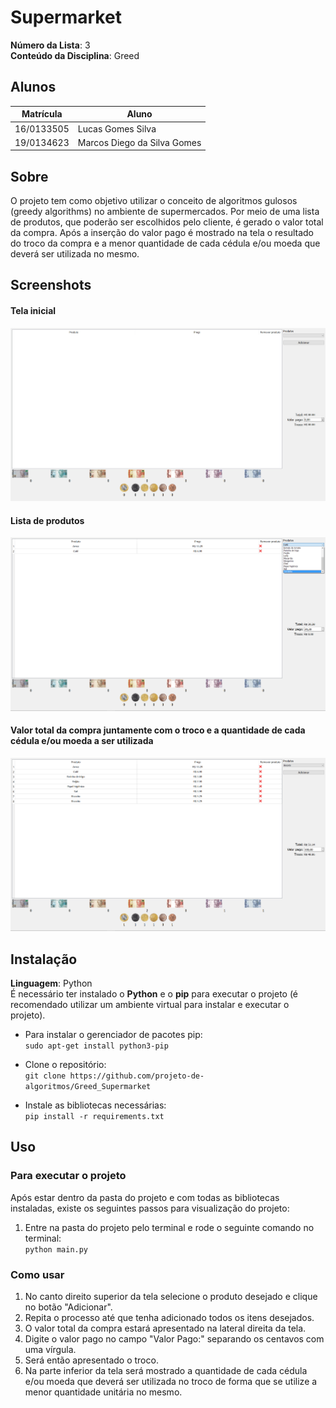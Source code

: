 # Supermarket

**Número da Lista**: 3<br>
**Conteúdo da Disciplina**: Greed<br>

## Alunos
|Matrícula | Aluno |
| -- | -- |
| 16/0133505  |  Lucas Gomes Silva |
| 19/0134623  |  Marcos Diego da Silva Gomes |

## Sobre 
O projeto tem como objetivo utilizar o conceito de algoritmos gulosos (greedy algorithms) no ambiente de supermercados. Por meio de uma lista de produtos, que poderão ser escolhidos pelo cliente, é gerado o valor total da compra. Após a inserção do valor pago é mostrado na tela o resultado do troco da compra e a menor quantidade de cada cédula e/ou moeda que deverá ser utilizada no mesmo.

## Screenshots
#### Tela inicial
![initial_screen](images/initial_screen.png)
#### Lista de produtos
![products](images/products.png)
#### Valor total da compra juntamente com o troco e a quantidade de cada cédula e/ou moeda a ser utilizada
![total](images/total.png)

## Instalação 
**Linguagem**: Python<br>
É necessário ter instalado o **Python** e o **pip** para executar o projeto (é recomendado utilizar um ambiente virtual para instalar e executar o projeto).

- Para instalar o gerenciador de pacotes pip:<br>
    ``` sudo apt-get install python3-pip ```
    
- Clone o repositório:<br>
    ``` git clone https://github.com/projeto-de-algoritmos/Greed_Supermarket ```

- Instale as bibliotecas necessárias:<br>
    ``` pip install -r requirements.txt ```

## Uso 
### Para executar o projeto
Após estar dentro da pasta do projeto e com todas as bibliotecas instaladas, existe os seguintes passos para visualização do projeto: <br>
1. Entre na pasta do projeto pelo terminal e rode o seguinte comando no terminal: <br>
    ``` python main.py ```

### Como usar
1. No canto direito superior da tela selecione o produto desejado e clique no botão "Adicionar".
2. Repita o processo até que tenha adicionado todos os itens desejados.
3. O valor total da compra estará apresentado na lateral direita da tela.
4. Digite o valor pago no campo "Valor Pago:" separando os centavos com uma vírgula.
5. Será então apresentado o troco.
6. Na parte inferior da tela será mostrado a quantidade de cada cédula e/ou moeda que deverá ser utilizada no troco de forma que se utilize a menor quantidade unitária no mesmo.


